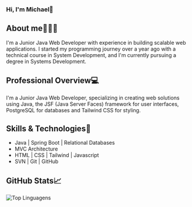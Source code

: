 ### Hi, I'm Michael👋

## About me🧑🏽‍💼
<p>I'm a Junior Java Web Developer with experience in building scalable web applications. I started my programming journey over a year ago with a technical course in System Development, and I'm currently pursuing a degree in Systems Development.</p>

## Professional Overview💻
<p>I'm a Junior Java Web Developer, specializing in creating web solutions using Java, the JSF (Java Server Faces) framework for user interfaces, PostgreSQL for databases and Tailwind CSS for styling.</p>

## Skills & Technologies🎯
<ul>
  <li>Java | Spring Boot | Relational Databases</li>
  <li>MVC Architecture</li>
  <li>HTML | CSS | Tailwind | Javascript</li>
  <li>SVN | Git | GitHub</li>
</ul>


## GitHub Stats📈
<p>
<img alt="Top Linguagens" align="center" src="https://github-readme-stats.vercel.app/api/top-langs/?username=MaikRibeiro&layout=compact&theme=cobalt" />
</p>
